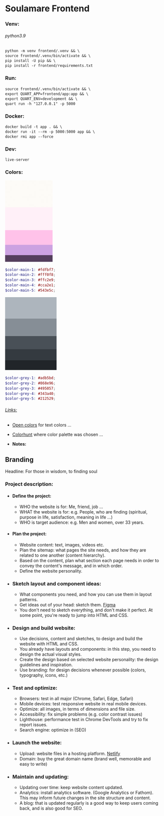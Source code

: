 Soulamare Frontend
==================

### Venv: 
###### python3.9
```
python -m venv frontend/.venv && \
source frontend/.venv/bin/activate && \
pip install -U pip && \
pip install -r frontend/requirements.txt
```
### Run:
```
source frontend/.venv/bin/activate && \
export QUART_APP=frontend/app:app && \
export QUART_ENV=development && \
quart run -h "127.0.0.1" -p 5000
```
### Docker:
```
docker build -t app . && \
docker run -it --rm -p 5000:5000 app && \
docker rmi app --force
```
### Dev:
```
live-server
```
### Colors:
![](static/img/pallete.png)
```scss
$color-main-1: #fdfbf7;
$color-main-2: #fff0f8;
$color-main-3: #ffc2e9;
$color-main-4: #cca2e1;
$color-main-5: #543e5c;
```
![](static/img/tpallete.png)
```scss
$color-grey-1: #adb5bd;
$color-grey-2: #868e96;
$color-grey-3: #495057;
$color-grey-4: #343a40;
$color-grey-5: #212529;
```
###### [Links:]()
- [Open colors](https://yeun.github.io/open-color/) for text colors ...
- [Colorhunt](https://www.colorhunt.co/) where color palette was chosen ...

- **Notes:**

## Branding
Headline: For those in wisdom, to finding soul












### **Project description:**
+ #### Define the project:
  - WHO the website is for: Me, friend, job ...
  - WHAT the website is for: e.g. People, who are finding (spiritual, purpose in life, satisfaction, meaning in life ...)
  - WHO is target audience: e.g. Men and women, over 33 years.
+ #### Plan the project:
  - Website content: text, images, videos etc.
  - Plan the sitemap: what pages the site needs, and how they are related to one another (content hierarchy).
  - Based on the content, plan what section each page needs in order to convey the content's message, and in which order.
  - Define the website personality.
+ ### Sketch layout and component ideas:
  - What components you need, and how you can use them in layout patterns.
  - Get ideas out of your head: sketch them. [Figma](https://app.uizard.io/)
  - You don't need to sketch everything, and don't make it perfect. At some point, you're ready to jump into HTML and CSS.
+ ### Design and build website:
  - Use decisions, content and sketches, to design and build the website with HTML and CSS. 
  - You already have layouts and components: in this step, you need to design the actual visual styles.
  - Create the design based on selected website personality: the design guidelines and inspiration.
  - Use branding: for design decisions whenever possible (colors, typography, icons, etc.)
+ ### Test and optimize: 
  - Browsers: test in all major (Chrome, Safari, Edge, Safari)
  - Mobile devices: test responsive website in real mobile devices.
  - Optimize: all images, in terms of dimensions and file size.
  - Accessibility: fix simple problems (e.g. color contrast issues)
  - Lighthouse: performance test in Chrome DevTools and try to fix report issues.
  - Search engine: optimize in (SEO)
+ ### Launch the website:
  - Upload: website files in a hosting platform. [Netlify](https://www.netlify.com/)
  - Domain: buy the great domain name (brand well, memorable and easy to write)
+ ### Maintain and updating:  
  - Updating over time: keep website content updated.
  - Analytics: install analytics software. (Google Analytics or Fathom). This may inform future changes in the site structure and content.
  - A blog: that is updated regularly is a good way to keep users coming back, and is also good for SEO.


